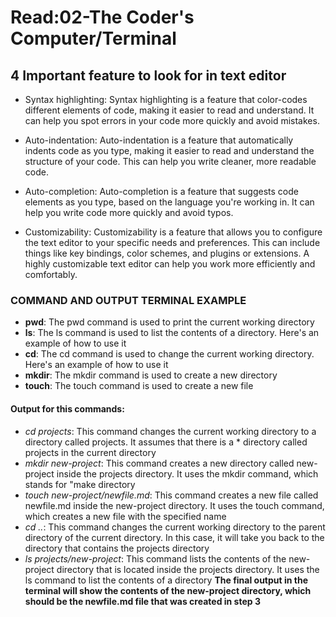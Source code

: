 # Read:02-The Coder's Computer/Terminal

## 4 Important feature to look for in text editor

* Syntax highlighting: Syntax highlighting is a feature that color-codes different elements of code, making it easier to read and understand. It can help you spot errors in your code more quickly and avoid mistakes.

* Auto-indentation: Auto-indentation is a feature that automatically indents code as you type, making it easier to read and understand the structure of your code. This can help you write cleaner, more readable code.

* Auto-completion: Auto-completion is a feature that suggests code elements as you type, based on the language you're working in. It can help you write code more quickly and avoid typos.

* Customizability: Customizability is a feature that allows you to configure the text editor to your specific needs and preferences. This can include things like key bindings, color schemes, and plugins or extensions. A highly customizable text editor can help you work more efficiently and comfortably.

### COMMAND AND OUTPUT TERMINAL EXAMPLE

* **pwd**: The pwd command is used to print the current working directory
* **ls**: The ls command is used to list the contents of a directory. Here's an example of how to use it
* **cd**:  The cd command is used to change the current working directory. Here's an example of how to use it
* **mkdir**: The mkdir command is used to create a new directory
* **touch**: The touch command is used to create a new file

#### Output for this commands:

* _cd projects_: This command changes the current working directory to a directory called projects. It assumes that there is a * directory called projects in the current directory
* _mkdir new-project_: This command creates a new directory called new-project inside the projects directory. It uses the mkdir command, which stands for "make directory
* _touch new-project/newfile.md_: This command creates a new file called newfile.md inside the new-project directory. It uses the touch command, which creates a new file with the specified name
* _cd .._: This command changes the current working directory to the parent directory of the current directory. In this case, it will take you back to the directory that contains the projects directory
* _ls projects/new-project_: This command lists the contents of the new-project directory that is located inside the projects directory. It uses the ls command to list the contents of a directory
**The final output in the terminal will show the contents of the new-project directory, which should be the newfile.md file that was created in step 3**






